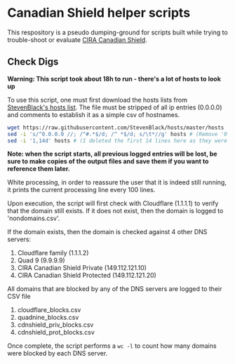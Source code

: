 # Canadian Shield helper scripts

This respository is a pseudo dumping-ground for scripts built while trying to trouble-shoot or evaluate [CIRA Canadian Shield](https://cira.ca/shield).

## Check Digs
**Warning: This script took about 18h to run - there's a lot of hosts to look up**

To use this script, one must first download the hosts lists from [StevenBlack's hosts list](https://raw.githubusercontent.com/StevenBlack/hosts/master/hosts).
The file must be stripped of all ip entries (0.0.0.0) and comments to establish it as a simple csv of hostnames.

```bash
wget https://raw.githubusercontent.com/StevenBlack/hosts/master/hosts
sed -i 's/^0.0.0.0 //; /^#.*$/d; /^ *$/d; s/\t*//g' hosts # (Remove '0' IPs; comments, empty space lines, and tabs)
sed -i '1,14d' hosts # (I deleted the first 14 lines here as they were all 'localhost' entries).
```

**Note: when the script starts, all previous logged entries will be lost, be sure to make copies of the output files and save them if you want to reference them later.**

White processing, in order to reassure the user that it is indeed still running, it prints the current processing line every 100 lines.

Upon execution, the script will first check with Cloudflare (1.1.1.1) to verify that the domain still exists. If it does not exist, then the domain is logged to 'nondomains.csv'.

If the domain exists, then the domain is checked against 4 other DNS servers:
1. Cloudflare family (1.1.1.2)
2. Quad 9 (9.9.9.9)
3. CIRA Canadian Shield Private (149.112.121.10)
4. CIRA Canadian Shield Protected (149.112.121.20)

All domains that are blocked by any of the DNS servers are logged to their CSV file
1. cloudflare_blocks.csv
2. quadnine_blocks.csv
3. cdnshield_priv_blocks.csv
4. cdnshield_prot_blocks.csv

Once complete, the script performs a `wc -l` to count how many domains were blocked by each DNS server.
